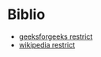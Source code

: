 # Biblio

- [geeksforgeeks restrict](https://www.geeksforgeeks.org/restrict-keyword-c/)
- [wikipedia restrict](https://fr.wikipedia.org/wiki/Restrict) 
